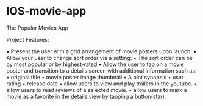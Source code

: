 # IOS-movie-app

The Popular Movies App

Project Features:

• Present the user with a grid arrangement of movie posters upon launch.
• Allow your user to change sort order via a setting:
• The sort order can be by most popular or by highest-rated
• Allow the user to tap on a movie poster and transition to a details screen with
additional information such as:
• original title
• movie poster image thumbnail
• A plot synopsis 
• user rating 
• release date
•  allow users to view and play trailers in the youtube.
• allow users to read reviews of a selected movie.
• allow users to mark a movie as a favorite in the details view by
tapping a button(star). 
